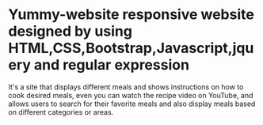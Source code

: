 # Yummy-website responsive website designed by using HTML,CSS,Bootstrap,Javascript,jquery and regular expression
It's a site that displays different meals and shows instructions on how to cook desired meals, even you can watch the recipe video on YouTube, and allows users to search for their favorite meals and also display meals based on different categories or areas.

